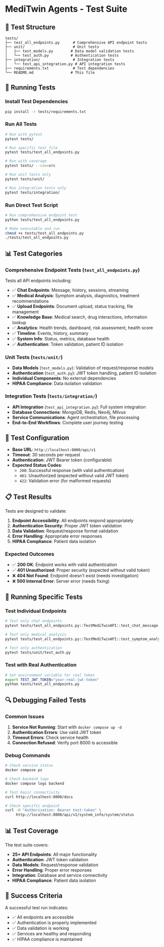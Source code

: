 # MediTwin Agents - Test Suite

## 🧪 Test Structure

```
tests/
├── test_all_endpoints.py      # Comprehensive API endpoint tests
├── unit/                      # Unit tests
│   ├── test_models.py        # Data model validation tests
│   └── test_auth.py          # Authentication tests
├── integration/               # Integration tests
│   └── test_api_integration.py # API integration tests
├── requirements.txt           # Test dependencies
└── README.md                 # This file
```

## 🚀 Running Tests

### Install Test Dependencies
```bash
pip install -r tests/requirements.txt
```

### Run All Tests
```bash
# Run with pytest
pytest tests/

# Run specific test file
pytest tests/test_all_endpoints.py

# Run with coverage
pytest tests/ --cov=src

# Run unit tests only
pytest tests/unit/

# Run integration tests only
pytest tests/integration/
```

### Run Direct Test Script
```bash
# Run comprehensive endpoint test
python tests/test_all_endpoints.py

# Make executable and run
chmod +x tests/test_all_endpoints.py
./tests/test_all_endpoints.py
```

## 📊 Test Categories

### Comprehensive Endpoint Tests (`test_all_endpoints.py`)
Tests all API endpoints including:
- ✅ **Chat Endpoints**: Message, history, sessions, streaming
- ✅ **Medical Analysis**: Symptom analysis, diagnostics, treatment recommendations
- ✅ **Upload Endpoints**: Document upload, status tracking, file management
- ✅ **Knowledge Base**: Medical search, drug interactions, information lookup
- ✅ **Analytics**: Health trends, dashboard, risk assessment, health score
- ✅ **Timeline**: Events, history, summary
- ✅ **System Info**: Status, metrics, database health
- ✅ **Authentication**: Token validation, patient ID isolation

### Unit Tests (`tests/unit/`)
- **Data Models** (`test_models.py`): Validation of request/response models
- **Authentication** (`test_auth.py`): JWT token handling, patient ID isolation
- **Individual Components**: No external dependencies
- **HIPAA Compliance**: Data isolation validation

### Integration Tests (`tests/integration/`)
- **API Integration** (`test_api_integration.py`): Full system integration
- **Database Connections**: MongoDB, Redis, Neo4j, Milvus
- **Service Communications**: Agent orchestration, file processing
- **End-to-End Workflows**: Complete user journey testing

## 🔧 Test Configuration

- **Base URL**: `http://localhost:8000/api/v1`
- **Timeout**: 30 seconds per request
- **Authentication**: JWT Bearer token (configurable)
- **Expected Status Codes**: 
  - `200`: Successful response (with valid authentication)
  - `401`: Unauthorized (expected without valid JWT token)
  - `422`: Validation error (for malformed requests)

## 📋 Test Results

Tests are designed to validate:
1. **Endpoint Accessibility**: All endpoints respond appropriately
2. **Authentication Security**: Proper JWT token validation
3. **Data Validation**: Request/response format validation
4. **Error Handling**: Appropriate error responses
5. **HIPAA Compliance**: Patient data isolation

### Expected Outcomes
- ✅ **200 OK**: Endpoint works with valid authentication
- ✅ **401 Unauthorized**: Proper security (expected without valid token)
- ❌ **404 Not Found**: Endpoint doesn't exist (needs investigation)
- ❌ **500 Internal Error**: Server error (needs fixing)

## 🎯 Running Specific Tests

### Test Individual Endpoints
```bash
# Test only chat endpoints
pytest tests/test_all_endpoints.py::TestMediTwinAPI::test_chat_message

# Test only medical analysis
pytest tests/test_all_endpoints.py::TestMediTwinAPI::test_symptom_analysis

# Test only authentication
pytest tests/unit/test_auth.py
```

### Test with Real Authentication
```bash
# Set environment variable for real token
export TEST_JWT_TOKEN="your-real-jwt-token"
python tests/test_all_endpoints.py
```

## 🔍 Debugging Failed Tests

### Common Issues
1. **Service Not Running**: Start with `docker compose up -d`
2. **Authentication Errors**: Use valid JWT token
3. **Timeout Errors**: Check service health
4. **Connection Refused**: Verify port 8000 is accessible

### Debug Commands
```bash
# Check service status
docker compose ps

# Check backend logs
docker compose logs backend

# Test basic connectivity
curl http://localhost:8000/docs

# Check specific endpoint
curl -H "Authorization: Bearer test-token" \
     http://localhost:8000/api/v1/system_info/system/status
```

## 📊 Test Coverage

The test suite covers:
- **25+ API Endpoints**: All major functionality
- **Authentication**: JWT token validation
- **Data Models**: Request/response validation
- **Error Handling**: Proper error responses
- **Integration**: Database and service connectivity
- **HIPAA Compliance**: Patient data isolation

## 🎉 Success Criteria

A successful test run indicates:
- ✅ All endpoints are accessible
- ✅ Authentication is properly implemented
- ✅ Data validation is working
- ✅ Services are healthy and responding
- ✅ HIPAA compliance is maintained
